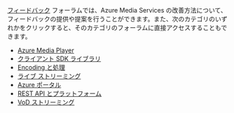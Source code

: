 [フィードバック](http://go.microsoft.com/fwlink/?linkid=698785&clcid=0x409) フォーラムでは、Azure Media Services の改善方法について、フィードバックの提供や提案を行うことができます。また、次のカテゴリのいずれかをクリックすると、そのカテゴリのフォーラムに直接アクセスすることもできます。

- [Azure Media Player](https://feedback.azure.com/forums/169396-media-services/category/109320-azure-media-player/)
- [クライアント SDK ライブラリ](https://feedback.azure.com/forums/169396-media-services/category/144435-client-sdks/)
- [Encoding と処理](https://feedback.azure.com/forums/169396-media-services/category/144411-encoding-and-processing/)
- [ライブ ストリーミング](https://feedback.azure.com/forums/169396-media-services/category/144414-live-streaming/)
- [Azure ポータル](https://feedback.azure.com/forums/169396-media-services/category/144432-portal/)
- [REST API とプラットフォーム](https://feedback.azure.com/forums/169396-media-services/category/144423-rest-api-and-platform/)
- [VoD ストリーミング](https://feedback.azure.com/forums/169396-media-services/category/144429-vod-streaming/)

<!---HONumber=AcomDC_0128_2016-->